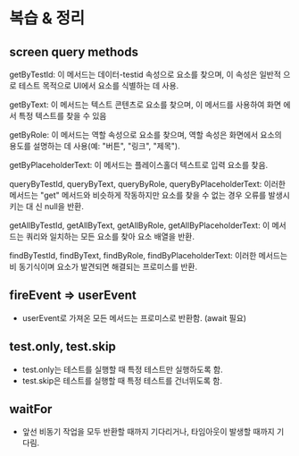 # 복습 & 정리

## screen query methods

getByTestId: 이 메서드는 데이터-testid 속성으로 요소를 찾으며, 이 속성은 일반적
으로 테스트 목적으로 UI에서 요소를 식별하는 데 사용.

getByText: 이 메서드는 텍스트 콘텐츠로 요소를 찾으며, 이 메서드를 사용하여 화면
에서 특정 텍스트를 찾을 수 있음

getByRole: 이 메서드는 역할 속성으로 요소를 찾으며, 역할 속성은 화면에서 요소의
용도를 설명하는 데 사용(예: "버튼", "링크", "제목").

getByPlaceholderText: 이 메서드는 플레이스홀더 텍스트로 입력 요소를 찾음.

queryByTestId, queryByText, queryByRole, queryByPlaceholderText: 이러한 메서드는
"get" 메서드와 비슷하게 작동하지만 요소를 찾을 수 없는 경우 오류를 발생시키는 대
신 null을 반환.

getAllByTestId, getAllByText, getAllByRole, getAllByPlaceholderText: 이 메서드는
쿼리와 일치하는 모든 요소를 찾아 요소 배열을 반환.

findByTestId, findByText, findByRole, findByPlaceholderText: 이러한 메서드는 비
동기식이며 요소가 발견되면 해결되는 프로미스를 반환.

## fireEvent => userEvent

- userEvent로 가져온 모든 메서드는 프로미스로 반환함. (await 필요)

## test.only, test.skip

- test.only는 테스트를 실행할 때 특정 테스트만 실행하도록 함.
- test.skip은 테스트를 실행할 때 특정 테스트를 건너뛰도록 함.

## waitFor

- 앞선 비동기 작업을 모두 반환할 때까지 기다리거나, 타임아웃이 발생할 때까지 기
  다림.
